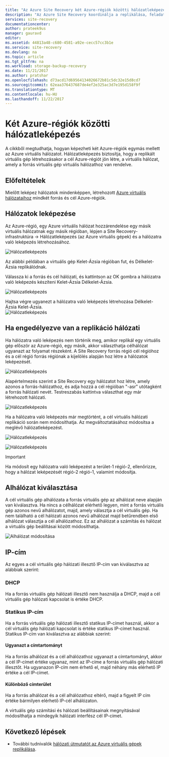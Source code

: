 ```yaml
---
title: "Az Azure Site Recovery két Azure-régiók közötti hálózatleképezés |} Microsoft Docs"
description: "Az Azure Site Recovery koordinálja a replikálása, feladatátvétele és helyreállítási virtuális gépek és fizikai kiszolgálók. További információk a feladatátvétel az Azure vagy egy másodlagos adatközpontba."
services: site-recovery
documentationcenter: 
author: prateek9us
manager: gauravd
editor: 
ms.assetid: 44813a48-c680-4581-a92e-cecc57cc3b1e
ms.service: site-recovery
ms.devlang: na
ms.topic: article
ms.tgt_pltfrm: na
ms.workload: storage-backup-recovery
ms.date: 11/21/2017
ms.author: pratshar
ms.openlocfilehash: d73acd17d69564134026672b81c5dc32e15d8cd7
ms.sourcegitcommit: 62eaa376437687de4ef2e325ac3d7e195d158f9f
ms.translationtype: MT
ms.contentlocale: hu-HU
ms.lasthandoff: 11/22/2017
---
```

# <a name="network-mapping-between-two-azure-regions"></a>Két Azure-régiók közötti hálózatleképezés


A cikkből megtudhatja, hogyan képezheti két Azure-régiók egymás mellett az Azure virtuális hálózatot. Hálózatleképezés biztosítja, hogy a replikált virtuális gép létrehozásakor a cél Azure-régiót jön létre, a virtuális hálózat, amely a forrás virtuális gép virtuális hálózathoz van rendelve.  

## <a name="prerequisites"></a>Előfeltételek
Mielőtt leképez hálózatok mindenképpen, létrehozott [Azure virtuális hálózataihoz](../virtual-network/virtual-networks-overview.md) mindkét forrás és cél Azure-régiók.

## <a name="map-networks"></a>Hálózatok leképezése

Az Azure-régió, egy Azure virtuális hálózat hozzárendelése egy másik virtuális hálózatnak egy másik régióban, lépjen a Site Recovery-infrastruktúra -> Hálózatleképezés (az Azure virtuális gépek) és a hálózatra való leképezés létrehozásához.

![Hálózatleképezés](./media/site-recovery-network-mapping-azure-to-azure/network-mapping1.png)


Az alábbi példában a virtuális gép Kelet-Ázsia régióban fut, és Délkelet-Ázsia replikálódnak.

Válassza ki a forrás és cél hálózati, és kattintson az OK gombra a hálózatra való leképezés készíteni Kelet-Ázsia Délkelet-Ázsia.

![Hálózatleképezés](./media/site-recovery-network-mapping-azure-to-azure/network-mapping2.png)


Hajtsa végre ugyanezt a hálózatra való leképezés létrehozása Délkelet-Ázsia Kelet-Ázsia.  
![Hálózatleképezés](./media/site-recovery-network-mapping-azure-to-azure/network-mapping3.png)


## <a name="mapping-network-when-enabling-replication"></a>Ha engedélyezve van a replikáció hálózati

Ha hálózatra való leképezés nem történik meg, amikor replikál egy virtuális gép először az Azure-régió, egy másik, akkor választhatja célhálózat ugyanazt az folyamat részeként. A Site Recovery forrás régió cél régióhoz és a cél régió forrás régiónak a kijelölés alapján hoz létre a hálózatok leképezését.   

![Hálózatleképezés](./media/site-recovery-network-mapping-azure-to-azure/network-mapping4.png)

Alapértelmezés szerint a Site Recovery egy hálózatot hoz létre, amely azonos a forrás-hálózathoz, és adja hozzá a cél régióban "-asr" utótagként a forrás hálózati nevét. Testreszabás kattintva választhat egy már létrehozott hálózati.

![Hálózatleképezés](./media/site-recovery-network-mapping-azure-to-azure/network-mapping5.png)


Ha a hálózatra való leképezés már megtörtént, a cél virtuális hálózati replikáció során nem módosíthatja. Az megváltoztatásához módosítsa a meglévő hálózatleképezést.  

![Hálózatleképezés](./media/site-recovery-network-mapping-azure-to-azure/network-mapping6.png)

![Hálózatleképezés](./media/site-recovery-network-mapping-azure-to-azure/modify-network-mapping.png)

> [!IMPORTANT]
> Ha módosít egy hálózatra való leképezést a terület-1 régió-2, ellenőrizze, hogy a hálózat leképezését régió-2 régió-1, valamint módosítja.
>
>


## <a name="subnet-selection"></a>Alhálózat kiválasztása
A cél virtuális gép alhálózata a forrás virtuális gép az alhálózat neve alapján van kiválasztva. Ha nincs a célhálózat elérhető legyen, mint a forrás virtuális gép azonos nevű alhálózatot, majd, amely választja a cél virtuális gép. Ha nem található a cél hálózati azonos nevű alhálózat majd betűrendben első alhálózat választja a cél alhálózathoz. Ez az alhálózat a számítás és hálózat a virtuális gép beállításai között módosíthatja.

![Alhálózat módosítása](./media/site-recovery-network-mapping-azure-to-azure/modify-subnet.png)


## <a name="ip-address"></a>IP-cím

Az egyes a cél virtuális gép hálózati illesztő IP-cím van kiválasztva az alábbiak szerint:

### <a name="dhcp"></a>DHCP
Ha a forrás virtuális gép hálózati illesztő nem használja a DHCP, majd a cél virtuális gép hálózati kapcsolat is értéke DHCP.

### <a name="static-ip"></a>Statikus IP-cím
Ha a forrás virtuális gép hálózati illesztő statikus IP-címet használ, akkor a cél virtuális gép hálózati kapcsolat is értéke statikus IP-címet használ. Statikus IP-cím van kiválasztva az alábbiak szerint:

#### <a name="same-address-space"></a>Ugyanazt a címtartományt

Ha a forrás alhálózat és a cél alhálózathoz ugyanazt a címtartományt, akkor a cél IP-címet értéke ugyanaz, mint az IP-címe a forrás virtuális gép hálózati illesztőt. Ha ugyanazon IP-cím nem érhető el, majd néhány más elérhető IP értéke a cél IP-címet.

#### <a name="different-address-space"></a>Különböző címterület

Ha a forrás alhálózat és a cél alhálózathoz eltérő, majd a figyelt IP cím értéke bármilyen elérhető IP-cél alhálózaton.

A virtuális gép számítási és hálózati beállításainak megnyitásával módosíthatja a mindegyik hálózati interfész cél IP-címet.

## <a name="next-steps"></a>Következő lépések

- További tudnivalók [hálózati útmutatót az Azure virtuális gépek replikálása](site-recovery-azure-to-azure-networking-guidance.md).
